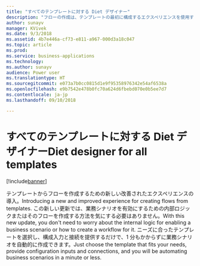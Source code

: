```yaml
---
title: "すべてのテンプレートに対する Diet デザイナー"
description: "フローの作成は、テンプレートの最初に構成するエクスペリエンスを使用するととても簡単です。ユーザーは、必要なパラメーターを指定して実行するだけです。"
author: sunayv
manager: KVivek
ms.date: 9/3/2018
ms.assetid: 4b7e446a-cf73-e811-a967-000d3a18c047
ms.topic: article
ms.prod: 
ms.service: business-applications
ms.technology: 
ms.author: sunayv
audience: Power user
ms.translationtype: HT
ms.sourcegitcommit: e073a7b0cc0815d1e9f95358976342e54af6538a
ms.openlocfilehash: e9b7542e478b0fc70a624d6fbebd070e0b5ee7d7
ms.contentlocale: ja-jp
ms.lasthandoff: 09/10/2018

---
```

# <a name="diet-designer-for-all-templates"></a><span data-ttu-id="1af98-103">すべてのテンプレートに対する Diet デザイナー</span><span class="sxs-lookup"><span data-stu-id="1af98-103">Diet designer for all templates</span></span>


[!include[banner](../../includes/banner.md)]

<span data-ttu-id="1af98-104">テンプレートからフローを作成するための新しい改善されたエクスペリエンスの導入。</span><span class="sxs-lookup"><span data-stu-id="1af98-104">Introducing a new and improved experience for creating flows from templates.</span></span> <span data-ttu-id="1af98-105">この新しい更新では、業務シナリオを有効にするための内部ロジックまたはそのフローを作成する方法を気にする必要はありません。</span><span class="sxs-lookup"><span data-stu-id="1af98-105">With this new update, you don't need to worry about the internal logic for enabling a business scenario or how to create a workflow for it.</span></span> <span data-ttu-id="1af98-106">ニーズに合ったテンプレートを選択し、構成入力と接続を提供するだけで、1 分もかからずに業務シナリオを自動的に作成できます。</span><span class="sxs-lookup"><span data-stu-id="1af98-106">Just choose the template that fits your needs, provide configuration inputs and connections, and you will be automating business scenarios in a minute or less.</span></span>


